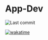 # App-Dev

![Last commit](https://img.shields.io/github/last-commit/Srajan7/App-Dev)

[![wakatime](https://wakatime.com/badge/github/Srajan7/App-Dev.svg)](https://wakatime.com/badge/github/Srajan7/App-Dev)
